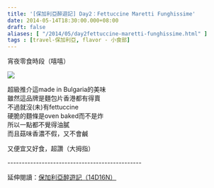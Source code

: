 ```yaml
---
title: '[保加利亞醉遊記] Day2：Fettuccine Maretti Funghissime'
date: 2014-05-14T18:30:00.000+08:00
draft: false
aliases: [ "/2014/05/day2fettuccine-maretti-funghissime.html" ]
tags : [travel-保加利亞, flavor - 小食部]
---
```


宵夜零食時段（嘻嘻）  

![](/images/bulgaria2i.jpg)

超級推介這made in Bulgaria的美味  
雖然這品牌是麵包片香港都有得賣  
不過就沒(未)有fettuccine  
硬脆的麵條是oven baked而不是炸  
所以一點都不覺得油膩  
而且菇味香濃不假，又不會鹹  
  
又便宜又好食，超讚（大拇指）  
  
\-----------------------------------------------  
  
延伸閱讀：[保加利亞醉遊記（14D16N）](https://hidie.net/bulgaria14d16n/)
